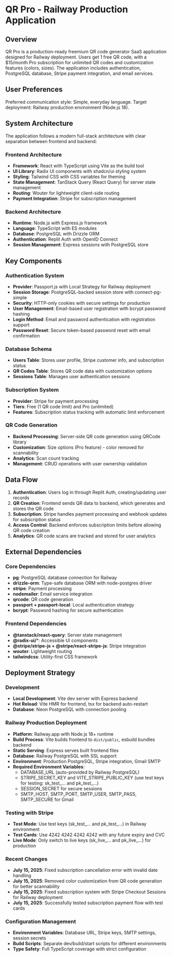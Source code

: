 # QR Pro - Railway Production Application

## Overview

QR Pro is a production-ready freemium QR code generator SaaS application designed for Railway deployment. Users get 1 free QR code, with a $15/month Pro subscription for unlimited QR codes and customization features (colors, sizes). The application includes authentication, PostgreSQL database, Stripe payment integration, and email services.

## User Preferences

Preferred communication style: Simple, everyday language.
Target deployment: Railway production environment (Node.js 18).

## System Architecture

The application follows a modern full-stack architecture with clear separation between frontend and backend:

### Frontend Architecture
- **Framework**: React with TypeScript using Vite as the build tool
- **UI Library**: Radix UI components with shadcn/ui styling system
- **Styling**: Tailwind CSS with CSS variables for theming
- **State Management**: TanStack Query (React Query) for server state management
- **Routing**: Wouter for lightweight client-side routing
- **Payment Integration**: Stripe for subscription management

### Backend Architecture
- **Runtime**: Node.js with Express.js framework
- **Language**: TypeScript with ES modules
- **Database**: PostgreSQL with Drizzle ORM
- **Authentication**: Replit Auth with OpenID Connect
- **Session Management**: Express sessions with PostgreSQL store

## Key Components

### Authentication System
- **Provider**: Passport.js with Local Strategy for Railway deployment
- **Session Storage**: PostgreSQL-backed session store with connect-pg-simple
- **Security**: HTTP-only cookies with secure settings for production
- **User Management**: Email-based user registration with bcrypt password hashing
- **Login Method**: Email and password authentication with registration support
- **Password Reset**: Secure token-based password reset with email confirmation

### Database Schema
- **Users Table**: Stores user profile, Stripe customer info, and subscription status
- **QR Codes Table**: Stores QR code data with customization options
- **Sessions Table**: Manages user authentication sessions

### Subscription System
- **Provider**: Stripe for payment processing
- **Tiers**: Free (1 QR code limit) and Pro (unlimited)
- **Features**: Subscription status tracking with automatic limit enforcement

### QR Code Generation
- **Backend Processing**: Server-side QR code generation using QRCode library
- **Customization**: Size options (Pro feature) - color removed for scannability
- **Analytics**: Scan count tracking
- **Management**: CRUD operations with user ownership validation

## Data Flow

1. **Authentication**: Users log in through Replit Auth, creating/updating user records
2. **QR Creation**: Frontend sends QR data to backend, which generates and stores the QR code
3. **Subscription**: Stripe handles payment processing and webhook updates for subscription status
4. **Access Control**: Backend enforces subscription limits before allowing QR code creation
5. **Analytics**: QR code scans are tracked and stored for user analytics

## External Dependencies

### Core Dependencies
- **pg**: PostgreSQL database connection for Railway
- **drizzle-orm**: Type-safe database ORM with node-postgres driver
- **stripe**: Payment processing
- **nodemailer**: Email service integration
- **qrcode**: QR code generation
- **passport + passport-local**: Local authentication strategy
- **bcrypt**: Password hashing for secure authentication

### Frontend Dependencies
- **@tanstack/react-query**: Server state management
- **@radix-ui/***: Accessible UI components
- **@stripe/stripe-js + @stripe/react-stripe-js**: Stripe integration
- **wouter**: Lightweight routing
- **tailwindcss**: Utility-first CSS framework

## Deployment Strategy

### Development
- **Local Development**: Vite dev server with Express backend
- **Hot Reload**: Vite HMR for frontend, tsx for backend auto-restart
- **Database**: Neon PostgreSQL with connection pooling

### Railway Production Deployment
- **Platform**: Railway.app with Node.js 18+ runtime
- **Build Process**: Vite builds frontend to `dist/public`, esbuild bundles backend
- **Static Serving**: Express serves built frontend files
- **Database**: Railway PostgreSQL with SSL support
- **Environment**: Production PostgreSQL, Stripe integration, Gmail SMTP
- **Required Environment Variables**: 
  - DATABASE_URL (auto-provided by Railway PostgreSQL)
  - STRIPE_SECRET_KEY and VITE_STRIPE_PUBLIC_KEY (use test keys for testing: sk_test_... and pk_test_...)
  - SESSION_SECRET for secure sessions
  - SMTP_HOST, SMTP_PORT, SMTP_USER, SMTP_PASS, SMTP_SECURE for Gmail

### Testing with Stripe
- **Test Mode**: Use test keys (sk_test_... and pk_test_...) in Railway environment
- **Test Cards**: Use 4242 4242 4242 4242 with any future expiry and CVC
- **Live Mode**: Only switch to live keys (sk_live_... and pk_live_...) for production

### Recent Changes
- **July 15, 2025**: Fixed subscription cancellation error with invalid date handling
- **July 15, 2025**: Removed color customization from QR code generation for better scannability
- **July 15, 2025**: Fixed subscription system with Stripe Checkout Sessions for Railway deployment
- **July 15, 2025**: Successfully tested subscription payment flow with test cards

### Configuration Management
- **Environment Variables**: Database URL, Stripe keys, SMTP settings, session secrets
- **Build Scripts**: Separate dev/build/start scripts for different environments
- **Type Safety**: Full TypeScript coverage with strict configuration